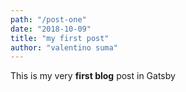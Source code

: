 ```yaml
---
path: "/post-one"
date: "2018-10-09"
title: "my first post"
author: "valentino suma"
---
```


This is my very **first blog** post in Gatsby